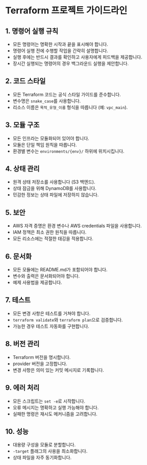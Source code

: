 # Terraform 프로젝트 가이드라인

## 1. 명령어 실행 규칙
- 모든 명령어는 명확한 시작과 끝을 표시해야 합니다.
- 명령어 실행 전에 수행할 작업을 간략히 설명합니다.
- 실행 후에는 반드시 결과를 확인하고 사용자에게 피드백을 제공합니다.
- 장시간 실행되는 명령어의 경우 백그라운드 실행을 제안합니다.

## 2. 코드 스타일
- 모든 Terraform 코드는 공식 스타일 가이드를 준수합니다.
- 변수명은 `snake_case`를 사용합니다.
- 리소스 이름은 `목적_유형_이름` 형식을 따릅니다 (예: `vpc_main`).

## 3. 모듈 구조
- 모든 인프라는 모듈화되어 있어야 합니다.
- 모듈은 단일 책임 원칙을 따릅니다.
- 환경별 변수는 `environments/{env}/` 하위에 위치시킵니다.

## 4. 상태 관리
- 원격 상태 저장소를 사용합니다 (S3 백엔드).
- 상태 잠금을 위해 DynamoDB를 사용합니다.
- 민감한 정보는 상태 파일에 저장하지 않습니다.

## 5. 보안
- AWS 자격 증명은 환경 변수나 AWS credentials 파일을 사용합니다.
- IAM 정책은 최소 권한 원칙을 따릅니다.
- 모든 리소스에는 적절한 태깅을 적용합니다.

## 6. 문서화
- 모든 모듈에는 README.md가 포함되어야 합니다.
- 변수와 출력은 문서화되어야 합니다.
- 예제 사용법을 제공합니다.

## 7. 테스트
- 모든 변경 사항은 테스트를 거쳐야 합니다.
- `terraform validate`와 `terraform plan`으로 검증합니다.
- 가능한 경우 테스트 자동화를 구현합니다.

## 8. 버전 관리
- Terraform 버전을 명시합니다.
- provider 버전을 고정합니다.
- 변경 사항은 의미 있는 커밋 메시지로 기록합니다.

## 9. 에러 처리
- 모든 스크립트는 `set -e`로 시작합니다.
- 오류 메시지는 명확하고 실행 가능해야 합니다.
- 실패한 명령은 재시도 메커니즘을 고려합니다.

## 10. 성능
- 대용량 구성을 모듈로 분할합니다.
- `-target` 플래그의 사용을 최소화합니다.
- 상태 파일을 자주 동기화합니다.
